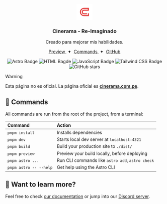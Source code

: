 <div align="center">
<img src="public/favicon.svg" height="50px" width="auto" /> 
<h3>
Cinerama - Re-Imaginado
</h3>
<p>Creado para mejorar mis habilidades.</p>
</div>

<div align="center">
    <a href="https://cinerama-seven.vercel.app/" target="_blank">
        Preview
    </a>
    <span>&nbsp;✦&nbsp;</span>
    <a href="#-commands">
        Commands
    </a>
    <span>&nbsp;✦&nbsp;</span>
    <a href="https://github.com/RaiderMr3003">
        GitHub
    </a>
</div>

<p></p>

<div align="center">

![Astro Badge](https://img.shields.io/badge/Astro-BC52EE?logo=astro&logoColor=fff&style=flat)
![HTML Bagde](https://img.shields.io/badge/HTML5-E34F26?style=flat&logo=html5&logoColor=white)
![JavaScript Badge](https://img.shields.io/badge/JavaScript-323330?style=flat&logo=javascript&logoColor=F7DF1E)
![Tailwind CSS Badge](https://img.shields.io/badge/Tailwind%20CSS-06B6D4?logo=tailwindcss&logoColor=fff&style=flat)
![GitHub stars](https://img.shields.io/github/stars/RaiderMr3003/Cinerama)

</div>

> [!WARNING]
> Esta página no es oficial. La página oficial es [**cinerama.com.pe**](https://www.cinerama.com.pe/).

## 🧞 Commands

All commands are run from the root of the project, from a terminal:

| Command                   | Action                                           |
| :------------------------ | :----------------------------------------------- |
| `pnpm install`             | Installs dependencies                            |
| `pnpm dev`             | Starts local dev server at `localhost:4321`      |
| `pnpm build`           | Build your production site to `./dist/`          |
| `pnpm preview`         | Preview your build locally, before deploying     |
| `pnpm astro ...`       | Run CLI commands like `astro add`, `astro check` |
| `pnpm astro -- --help` | Get help using the Astro CLI                     |

## 👀 Want to learn more?

Feel free to check [our documentation](https://docs.astro.build) or jump into our [Discord server](https://astro.build/chat).
